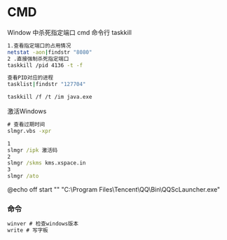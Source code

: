 # CMD

Window 中杀死指定端口 cmd 命令行 taskkill

```bash
1.查看指定端口的占用情况
netstat -aon|findstr "8080"
2 .直接强制杀死指定端口
taskkill /pid 4136 -t -f

查看PID对应的进程
tasklist|findstr "127704"

taskkill /f /t /im java.exe
```

激活Windows

```cmd
# 查看过期时间
slmgr.vbs -xpr

1
slmgr /ipk 激活码
2
slmgr /skms kms.xspace.in
3
slmgr /ato
```

@echo off
start "" "C:\Program Files\Tencent\QQ\Bin\QQScLauncher.exe"

### 命令

```cmd
winver # 检查windows版本
write # 写字板

```

